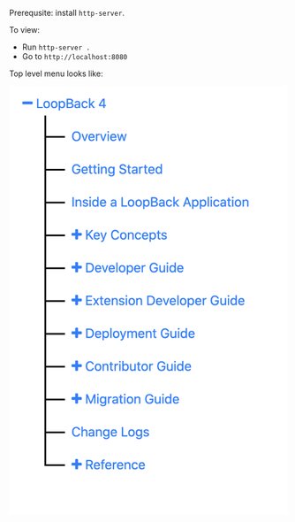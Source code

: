 Prerequsite: install `http-server`. 

To view: 
- Run `http-server .` 
- Go to `http://localhost:8080`

Top level menu looks like:

![](screenshot.png)
